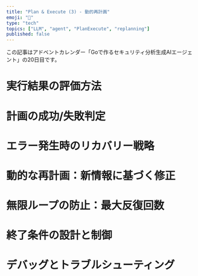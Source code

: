 ```yaml
---
title: "Plan & Execute (3) - 動的再計画"
emoji: "🔄"
type: "tech"
topics: ["LLM", "agent", "PlanExecute", "replanning"]
published: false
---
```


この記事はアドベントカレンダー「Goで作るセキュリティ分析生成AIエージェント」の20日目です。

# 実行結果の評価方法

# 計画の成功/失敗判定

# エラー発生時のリカバリー戦略

# 動的な再計画：新情報に基づく修正

# 無限ループの防止：最大反復回数

# 終了条件の設計と制御

# デバッグとトラブルシューティング
